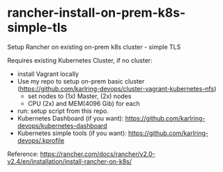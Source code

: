# rancher-install-on-prem-k8s-simple-tls
Setup Rancher on existing on-prem k8s cluster - simple TLS

Requires existing Kubernetes Cluster, if no cluster:

* install Vagrant locally
* Use my repo to setup on-prem basic cluster (https://github.com/karlring-devops/cluster-vagrant-kubernetes-nfs)
   - set nodes to (1x) Master, (2x) nodes
   - CPU (2x) and MEM(4096 Gib) for each
* run: setup script from this repo.
* Kubernetes Dashboard (if you want): https://github.com/karlring-devops/kubernetes-dashboard
* Kubernetes simple tools (if you want): https://github.com/karlring-devops/.kprofile


Reference: https://rancher.com/docs/rancher/v2.0-v2.4/en/installation/install-rancher-on-k8s/
